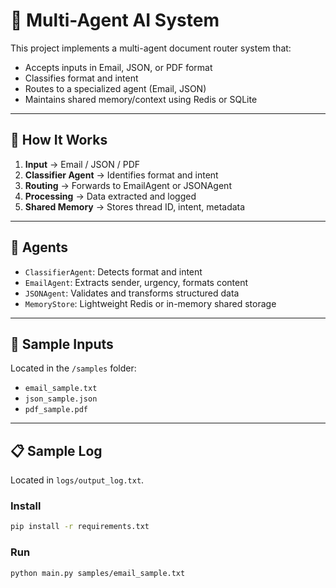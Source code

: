 # 🧠 Multi-Agent AI System

This project implements a multi-agent document router system that:
- Accepts inputs in Email, JSON, or PDF format
- Classifies format and intent
- Routes to a specialized agent (Email, JSON)
- Maintains shared memory/context using Redis or SQLite

---

## 🔧 How It Works

1. **Input** → Email / JSON / PDF
2. **Classifier Agent** → Identifies format and intent
3. **Routing** → Forwards to EmailAgent or JSONAgent
4. **Processing** → Data extracted and logged
5. **Shared Memory** → Stores thread ID, intent, metadata

---

## 🧠 Agents

- `ClassifierAgent`: Detects format and intent
- `EmailAgent`: Extracts sender, urgency, formats content
- `JSONAgent`: Validates and transforms structured data
- `MemoryStore`: Lightweight Redis or in-memory shared storage

---

## 📁 Sample Inputs

Located in the `/samples` folder:
- `email_sample.txt`
- `json_sample.json`
- `pdf_sample.pdf` 

---

## 📋 Sample Log

Located in `logs/output_log.txt`.


### Install
```bash
pip install -r requirements.txt
```

### Run
```bash
python main.py samples/email_sample.txt
```

